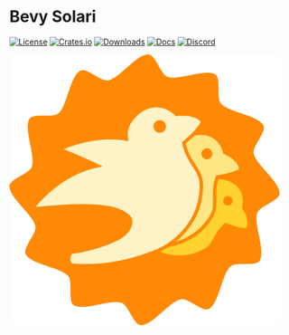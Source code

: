 # Bevy Solari

[![License](https://img.shields.io/badge/license-MIT%2FApache-blue.svg)](https://github.com/bevyengine/bevy#license)
[![Crates.io](https://img.shields.io/crates/v/bevy_solari.svg)](https://crates.io/crates/bevy_solari)
[![Downloads](https://img.shields.io/crates/d/bevy_solari.svg)](https://crates.io/crates/bevy_solari)
[![Docs](https://docs.rs/bevy_solari/badge.svg)](https://docs.rs/bevy_solari/latest/bevy_solari/)
[![Discord](https://img.shields.io/discord/691052431525675048.svg?label=&logo=discord&logoColor=ffffff&color=7389D8&labelColor=6A7EC2)](https://discord.gg/bevy)

![Logo](../../assets/branding/bevy_solari.svg)

